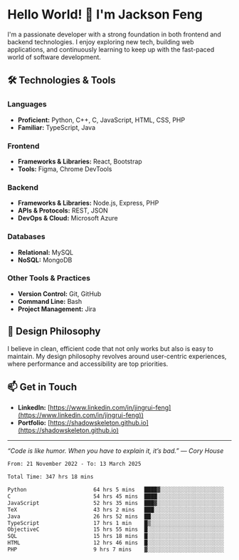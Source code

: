 # Hello World! 👋 I'm Jackson Feng

I'm a passionate developer with a strong foundation in both frontend and backend technologies. I enjoy exploring new tech, building web applications, and continuously learning to keep up with the fast-paced world of software development.

## 🛠 Technologies & Tools

### Languages
- **Proficient:** Python, C++, C, JavaScript, HTML, CSS, PHP
- **Familiar:** TypeScript, Java

### Frontend
- **Frameworks & Libraries:** React, Bootstrap
- **Tools:** Figma, Chrome DevTools

### Backend
- **Frameworks & Libraries:** Node.js, Express, PHP
- **APIs & Protocols:** REST, JSON
- **DevOps & Cloud:** Microsoft Azure

### Databases
- **Relational:** MySQL
- **NoSQL:** MongoDB

### Other Tools & Practices
- **Version Control:** Git, GitHub
- **Command Line:** Bash
- **Project Management:** Jira


## 🎨 Design Philosophy

I believe in clean, efficient code that not only works but also is easy to maintain. My design philosophy revolves around user-centric experiences, where performance and accessibility are top priorities.

## 📫 Get in Touch

- **LinkedIn:** [https://www.linkedin.com/in/jingrui-feng](https://www.linkedin.com/in/jingrui-feng))
- **Portfolio:** [https://shadowskeleton.github.io](https://shadowskeleton.github.io)

---

*“Code is like humor. When you have to explain it, it’s bad.” — Cory House*



<!--START_SECTION:waka-->

```txt
From: 21 November 2022 - To: 13 March 2025

Total Time: 347 hrs 18 mins

Python                     64 hrs 5 mins   ████▓░░░░░░░░░░░░░░░░░░░░   18.45 %
C                          54 hrs 45 mins  ████░░░░░░░░░░░░░░░░░░░░░   15.77 %
JavaScript                 52 hrs 35 mins  ███▓░░░░░░░░░░░░░░░░░░░░░   15.14 %
TeX                        43 hrs 2 mins   ███░░░░░░░░░░░░░░░░░░░░░░   12.39 %
Java                       26 hrs 52 mins  ██░░░░░░░░░░░░░░░░░░░░░░░   07.74 %
TypeScript                 17 hrs 1 min    █▒░░░░░░░░░░░░░░░░░░░░░░░   04.90 %
ObjectiveC                 15 hrs 55 mins  █░░░░░░░░░░░░░░░░░░░░░░░░   04.59 %
SQL                        15 hrs 18 mins  █░░░░░░░░░░░░░░░░░░░░░░░░   04.41 %
HTML                       12 hrs 46 mins  █░░░░░░░░░░░░░░░░░░░░░░░░   03.68 %
PHP                        9 hrs 7 mins    ▓░░░░░░░░░░░░░░░░░░░░░░░░   02.63 %
```

<!--END_SECTION:waka-->

